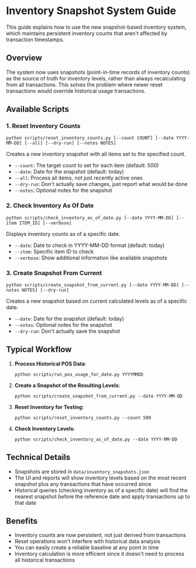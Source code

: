 # Inventory Snapshot System Guide

This guide explains how to use the new snapshot-based inventory system, which maintains persistent inventory counts that aren't affected by transaction timestamps.

## Overview

The system now uses snapshots (point-in-time records of inventory counts) as the source of truth for inventory levels, rather than always recalculating from all transactions. This solves the problem where newer reset transactions would override historical usage transactions.

## Available Scripts

### 1. Reset Inventory Counts

```
python scripts/reset_inventory_counts.py [--count COUNT] [--date YYYY-MM-DD] [--all] [--dry-run] [--notes NOTES]
```

Creates a new inventory snapshot with all items set to the specified count.

- `--count`: The target count to set for each item (default: 500)
- `--date`: Date for the snapshot (default: today)
- `--all`: Process all items, not just recently active ones
- `--dry-run`: Don't actually save changes, just report what would be done
- `--notes`: Optional notes for the snapshot

### 2. Check Inventory As Of Date

```
python scripts/check_inventory_as_of_date.py [--date YYYY-MM-DD] [--item ITEM_ID] [--verbose]
```

Displays inventory counts as of a specific date.

- `--date`: Date to check in YYYY-MM-DD format (default: today)
- `--item`: Specific item ID to check
- `--verbose`: Show additional information like available snapshots

### 3. Create Snapshot From Current

```
python scripts/create_snapshot_from_current.py [--date YYYY-MM-DD] [--notes NOTES] [--dry-run]
```

Creates a new snapshot based on current calculated levels as of a specific date.

- `--date`: Date for the snapshot (default: today)
- `--notes`: Optional notes for the snapshot
- `--dry-run`: Don't actually save the snapshot

## Typical Workflow

1. **Process Historical POS Data**:
   ```
   python scripts/run_pos_usage_for_date.py YYYYMMDD
   ```

2. **Create a Snapshot of the Resulting Levels**:
   ```
   python scripts/create_snapshot_from_current.py --date YYYY-MM-DD
   ```

3. **Reset Inventory for Testing**:
   ```
   python scripts/reset_inventory_counts.py --count 500
   ```

4. **Check Inventory Levels**:
   ```
   python scripts/check_inventory_as_of_date.py --date YYYY-MM-DD
   ```

## Technical Details

- Snapshots are stored in `data/inventory_snapshots.json`
- The UI and reports will show inventory levels based on the most recent snapshot plus any transactions that have occurred since
- Historical queries (checking inventory as of a specific date) will find the nearest snapshot before the reference date and apply transactions up to that date

## Benefits

- Inventory counts are now persistent, not just derived from transactions
- Reset operations won't interfere with historical data analysis
- You can easily create a reliable baseline at any point in time
- Inventory calculation is more efficient since it doesn't need to process all historical transactions
